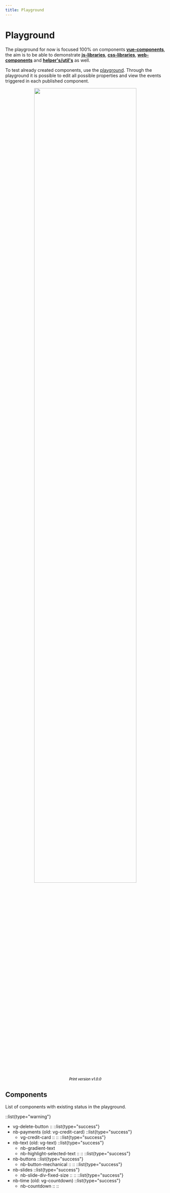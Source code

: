 ```yaml
---
title: Playground
---
```


# Playground

The playground for now is focused 100% on components [**vue-components**](/vue-components), the aim is to be able to demonstrate [**js-libraries**](/js-libraries), [**css-libraries**](/css-libraries), [**web-components**](/web-components) and [**helper's/util's**](/helpers-utils-js) as well.

To test already created components, use the <a href="https://playground.nimbus.tec.br/" target="_blank">playground</a>. Through the playground it is possible to edit all possible properties and view the events triggered in each published component.

<div align="center" style="width: 100%;">
  <a href="https://playground.nimbus.tec.br/" target="_blank">
    <img src="/playground.png" style="width: 80%">
  </a>
  <p style="font-size: .8em !important; font-style: italic; font-weight: 500; margin: -14px 0 0 0;">Print version v1.0.0</p>
</div>

## Components

List of components with existing status in the playground.

::list{type="warning"}
- vg-delete-button
::
::list{type="success"}
- nb-payments (old: vg-credit-card)
  ::list{type="success"}
    - vg-credit-card
  ::
::
::list{type="success"}
- nb-text (old: vg-text)
  ::list{type="success"}
    - nb-gradient-text
    - nb-highlight-selected-text
  ::
::
::list{type="success"}
- nb-buttons
  ::list{type="success"}
    - nb-button-mechanical
  ::
::
::list{type="success"}
- nb-slides
  ::list{type="success"}
    - nb-slide-div-fixed-size
  ::
::
::list{type="success"}
- nb-time (old: vg-countdown)
  ::list{type="success"}
    - nb-countdown
  ::
::

## 

